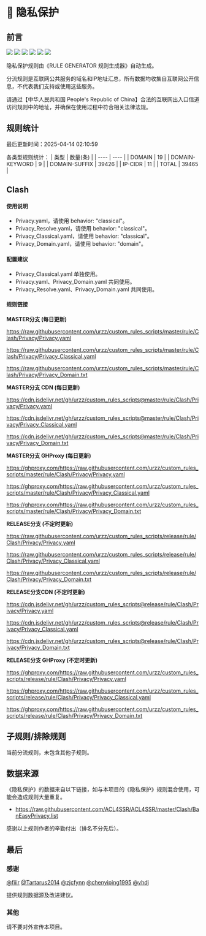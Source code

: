 # 🧸 隐私保护

## 前言

![](https://shields.io/badge/-移除重复规则-ff69b4) ![](https://shields.io/badge/-移除无法解析的域名-important) ![](https://shields.io/badge/-DOMAIN与DOMAIN--SUFFIX合并-green) ![](https://shields.io/badge/-DOMAIN--SUFFIX间合并-critical) ![](https://shields.io/badge/-DOMAIN--SUFFIX与DOMAIN--KEYWORD合并-blue) ![](https://shields.io/badge/-IP--CIDR(6)合并-blueviolet) 

隐私保护规则由《RULE GENERATOR 规则生成器》自动生成。

分流规则是互联网公共服务的域名和IP地址汇总，所有数据均收集自互联网公开信息，不代表我们支持或使用这些服务。

请通过【中华人民共和国 People's Republic of China】合法的互联网出入口信道访问规则中的地址，并确保在使用过程中符合相关法律法规。

## 规则统计

最后更新时间：2025-04-14 02:10:59

各类型规则统计：
| 类型 | 数量(条)  | 
| ---- | ----  |
| DOMAIN | 19  | 
| DOMAIN-KEYWORD | 9  | 
| DOMAIN-SUFFIX | 39426  | 
| IP-CIDR | 11  | 
| TOTAL | 39465  | 


## Clash 

#### 使用说明
- Privacy.yaml，请使用 behavior: "classical"。
- Privacy_Resolve.yaml，请使用 behavior: "classical"。
- Privacy_Classical.yaml，请使用 behavior: "classical"。
- Privacy_Domain.yaml，请使用 behavior: "domain"。

#### 配置建议
- Privacy_Classical.yaml 单独使用。
- Privacy.yaml、Privacy_Domain.yaml 共同使用。
- Privacy_Resolve.yaml、Privacy_Domain.yaml 共同使用。

#### 规则链接
**MASTER分支 (每日更新)**

https://raw.githubusercontent.com/urzz/custom_rules_scripts/master/rule/Clash/Privacy/Privacy.yaml

https://raw.githubusercontent.com/urzz/custom_rules_scripts/master/rule/Clash/Privacy/Privacy_Classical.yaml

https://raw.githubusercontent.com/urzz/custom_rules_scripts/master/rule/Clash/Privacy/Privacy_Domain.txt

**MASTER分支 CDN (每日更新)**

https://cdn.jsdelivr.net/gh/urzz/custom_rules_scripts@master/rule/Clash/Privacy/Privacy.yaml

https://cdn.jsdelivr.net/gh/urzz/custom_rules_scripts@master/rule/Clash/Privacy/Privacy_Classical.yaml

https://cdn.jsdelivr.net/gh/urzz/custom_rules_scripts@master/rule/Clash/Privacy/Privacy_Domain.txt

**MASTER分支 GHProxy (每日更新)**

https://ghproxy.com/https://raw.githubusercontent.com/urzz/custom_rules_scripts/master/rule/Clash/Privacy/Privacy.yaml

https://ghproxy.com/https://raw.githubusercontent.com/urzz/custom_rules_scripts/master/rule/Clash/Privacy/Privacy_Classical.yaml

https://ghproxy.com/https://raw.githubusercontent.com/urzz/custom_rules_scripts/master/rule/Clash/Privacy/Privacy_Domain.txt

**RELEASE分支 (不定时更新)**

https://raw.githubusercontent.com/urzz/custom_rules_scripts/release/rule/Clash/Privacy/Privacy.yaml

https://raw.githubusercontent.com/urzz/custom_rules_scripts/release/rule/Clash/Privacy/Privacy_Classical.yaml

https://raw.githubusercontent.com/urzz/custom_rules_scripts/release/rule/Clash/Privacy/Privacy_Domain.txt

**RELEASE分支CDN (不定时更新)**

https://cdn.jsdelivr.net/gh/urzz/custom_rules_scripts@release/rule/Clash/Privacy/Privacy.yaml

https://cdn.jsdelivr.net/gh/urzz/custom_rules_scripts@release/rule/Clash/Privacy/Privacy_Classical.yaml

https://cdn.jsdelivr.net/gh/urzz/custom_rules_scripts@release/rule/Clash/Privacy/Privacy_Domain.txt

**RELEASE分支 GHProxy (不定时更新)**

https://ghproxy.com/https://raw.githubusercontent.com/urzz/custom_rules_scripts/release/rule/Clash/Privacy/Privacy.yaml

https://ghproxy.com/https://raw.githubusercontent.com/urzz/custom_rules_scripts/release/rule/Clash/Privacy/Privacy_Classical.yaml

https://ghproxy.com/https://raw.githubusercontent.com/urzz/custom_rules_scripts/release/rule/Clash/Privacy/Privacy_Domain.txt

## 子规则/排除规则


当前分流规则，未包含其他子规则。

## 数据来源

《隐私保护》的数据来自以下链接，如与本项目的《隐私保护》规则混合使用，可能会造成规则大量重复。

- https://raw.githubusercontent.com/ACL4SSR/ACL4SSR/master/Clash/BanEasyPrivacy.list


感谢以上规则作者的辛勤付出（排名不分先后）。

## 最后

### 感谢

[@fiiir](https://github.com/fiiir) [@Tartarus2014](https://github.com/Tartarus2014) [@zjcfynn](https://github.com/zjcfynn) [@chenyiping1995](https://github.com/chenyiping1995) [@vhdj](https://github.com/vhdj)

提供规则数据源及改进建议。

### 其他

请不要对外宣传本项目。